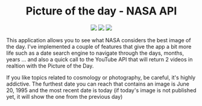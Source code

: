 <div align='center'>

# Picture of the day - NASA API


![](https://img.shields.io/badge/NASA%20API-2.0-blue)  ![](https://img.shields.io/badge/React-18.2.0-brightgreen)  ![](https://img.shields.io/badge/TypeScript-4.5-blue)


</div>

This application allows you to see what NASA considers the best image of the day. I've implemented a couple of features that give the app a bit more life such as a date search engine to navigate through the days, months, years ... and also a quick call to the YouTube API that will return 2 videos in realtion with the Picture of the Day.

If you like topics related to cosmology or photography, be careful, it's highly addictive. The furthest date you can reach that contains an image is June 20, 1995 and the most recent date is today (if today's image is not published yet, it will show the one from the previous day)

<!-- 
[NASA API](#nasa-api)

[YOUTUBE API](#youtube-api)

[COMPONENTS](#components)

## NASA API
## YOUTUBE API
## COMPONENTS -->

<!-- [NASA API](#nasa-api)

[Youtube API](#nasa-api)

### NASA API

### YOUTUBE API
 -->